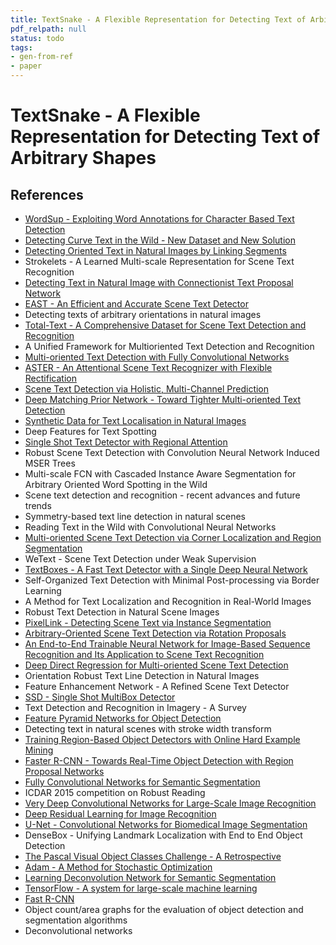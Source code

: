 ```yaml
---
title: TextSnake - A Flexible Representation for Detecting Text of Arbitrary Shapes
pdf_relpath: null
status: todo
tags:
- gen-from-ref
- paper
---
```


# TextSnake - A Flexible Representation for Detecting Text of Arbitrary Shapes

## References

- [WordSup - Exploiting Word Annotations for Character Based Text Detection](./wordsup-exploiting-word-annotations-for-character-based-text-detection.md)
- [Detecting Curve Text in the Wild - New Dataset and New Solution](./detecting-curve-text-in-the-wild-new-dataset-and-new-solution.md)
- [Detecting Oriented Text in Natural Images by Linking Segments](./detecting-oriented-text-in-natural-images-by-linking-segments.md)
- Strokelets - A Learned Multi-scale Representation for Scene Text Recognition
- [Detecting Text in Natural Image with Connectionist Text Proposal Network](./detecting-text-in-natural-image-with-connectionist-text-proposal-network.md)
- [EAST - An Efficient and Accurate Scene Text Detector](./east-an-efficient-and-accurate-scene-text-detector.md)
- Detecting texts of arbitrary orientations in natural images
- [Total-Text - A Comprehensive Dataset for Scene Text Detection and Recognition](./total-text-a-comprehensive-dataset-for-scene-text-detection-and-recognition.md)
- A Unified Framework for Multioriented Text Detection and Recognition
- [Multi-oriented Text Detection with Fully Convolutional Networks](./multi-oriented-text-detection-with-fully-convolutional-networks.md)
- [ASTER - An Attentional Scene Text Recognizer with Flexible Rectification](./aster-an-attentional-scene-text-recognizer-with-flexible-rectification.md)
- [Scene Text Detection via Holistic, Multi-Channel Prediction](./scene-text-detection-via-holistic-multi-channel-prediction.md)
- [Deep Matching Prior Network - Toward Tighter Multi-oriented Text Detection](./deep-matching-prior-network-toward-tighter-multi-oriented-text-detection.md)
- [Synthetic Data for Text Localisation in Natural Images](./synthetic-data-for-text-localisation-in-natural-images.md)
- Deep Features for Text Spotting
- [Single Shot Text Detector with Regional Attention](./single-shot-text-detector-with-regional-attention.md)
- Robust Scene Text Detection with Convolution Neural Network Induced MSER Trees
- Multi-scale FCN with Cascaded Instance Aware Segmentation for Arbitrary Oriented Word Spotting in the Wild
- Scene text detection and recognition - recent advances and future trends
- Symmetry-based text line detection in natural scenes
- Reading Text in the Wild with Convolutional Neural Networks
- [Multi-oriented Scene Text Detection via Corner Localization and Region Segmentation](./multi-oriented-scene-text-detection-via-corner-localization-and-region-segmentation.md)
- WeText - Scene Text Detection under Weak Supervision
- [TextBoxes - A Fast Text Detector with a Single Deep Neural Network](./textboxes-a-fast-text-detector-with-a-single-deep-neural-network.md)
- Self-Organized Text Detection with Minimal Post-processing via Border Learning
- A Method for Text Localization and Recognition in Real-World Images
- Robust Text Detection in Natural Scene Images
- [PixelLink - Detecting Scene Text via Instance Segmentation](./pixellink-detecting-scene-text-via-instance-segmentation.md)
- [Arbitrary-Oriented Scene Text Detection via Rotation Proposals](./arbitrary-oriented-scene-text-detection-via-rotation-proposals.md)
- [An End-to-End Trainable Neural Network for Image-Based Sequence Recognition and Its Application to Scene Text Recognition](./an-end-to-end-trainable-neural-network-for-image-based-sequence-recognition-and-its-application-to-scene-text-recognition.md)
- [Deep Direct Regression for Multi-oriented Scene Text Detection](./deep-direct-regression-for-multi-oriented-scene-text-detection.md)
- Orientation Robust Text Line Detection in Natural Images
- Feature Enhancement Network - A Refined Scene Text Detector
- [SSD - Single Shot MultiBox Detector](./ssd-single-shot-multibox-detector.md)
- Text Detection and Recognition in Imagery - A Survey
- [Feature Pyramid Networks for Object Detection](./feature-pyramid-networks-for-object-detection.md)
- Detecting text in natural scenes with stroke width transform
- [Training Region-Based Object Detectors with Online Hard Example Mining](./training-region-based-object-detectors-with-online-hard-example-mining.md)
- [Faster R-CNN - Towards Real-Time Object Detection with Region Proposal Networks](./faster-r-cnn-towards-real-time-object-detection-with-region-proposal-networks.md)
- [Fully Convolutional Networks for Semantic Segmentation](./fully-convolutional-networks-for-semantic-segmentation.md)
- ICDAR 2015 competition on Robust Reading
- [Very Deep Convolutional Networks for Large-Scale Image Recognition](./very-deep-convolutional-networks-for-large-scale-image-recognition.md)
- [Deep Residual Learning for Image Recognition](./deep-residual-learning-for-image-recognition.md)
- [U-Net - Convolutional Networks for Biomedical Image Segmentation](./u-net-convolutional-networks-for-biomedical-image-segmentation.md)
- DenseBox - Unifying Landmark Localization with End to End Object Detection
- [The Pascal Visual Object Classes Challenge - A Retrospective](./the-pascal-visual-object-classes-challenge-a-retrospective.md)
- [Adam - A Method for Stochastic Optimization](./adam-a-method-for-stochastic-optimization.md)
- [Learning Deconvolution Network for Semantic Segmentation](./learning-deconvolution-network-for-semantic-segmentation.md)
- [TensorFlow - A system for large-scale machine learning](./tensorflow-a-system-for-large-scale-machine-learning.md)
- [Fast R-CNN](./fast-r-cnn.md)
- Object count/area graphs for the evaluation of object detection and segmentation algorithms
- Deconvolutional networks
